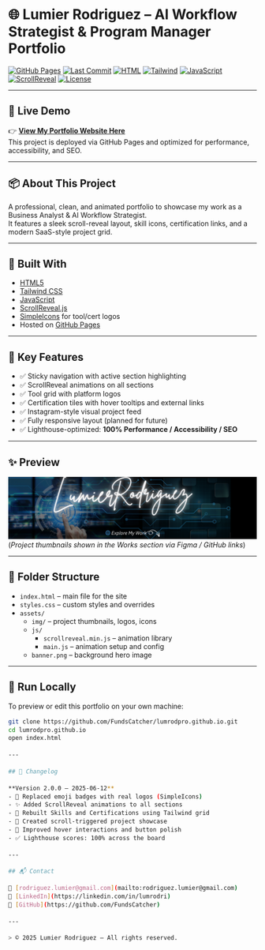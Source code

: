 # 🌐 Lumier Rodriguez – AI Workflow Strategist & Program Manager Portfolio

[![GitHub Pages](https://img.shields.io/badge/GitHub%20Pages-success-brightgreen?style=flat-square&logo=github)](https://fundscatcher.github.io)
[![Last Commit](https://img.shields.io/badge/last%20commit-today-purple?style=flat-square)](https://github.com/FundsCatcher/lumrodpro.github.io/commits/main)
[![HTML](https://img.shields.io/badge/HTML-100%25-orange?style=flat-square&logo=html5&logoColor=white)](https://developer.mozilla.org/en-US/docs/Web/HTML)
[![Tailwind](https://img.shields.io/badge/Tailwind_CSS-✓-38B2AC?style=flat-square&logo=tailwind-css&logoColor=white)](https://tailwindcss.com/)
[![JavaScript](https://img.shields.io/badge/JavaScript-enabled-yellow?style=flat-square&logo=javascript&logoColor=black)](https://developer.mozilla.org/en-US/docs/Web/JavaScript)
[![ScrollReveal](https://img.shields.io/badge/ScrollReveal-animation-blue?style=flat-square)](https://scrollrevealjs.org/)
[![License](https://img.shields.io/badge/License-Proprietary-red?style=flat-square)](LICENSE)

---

## 🚀 Live Demo

👉 **[View My Portfolio Website Here](https://fundscatcher.github.io/lumrodpro.github.io/)**  
This project is deployed via GitHub Pages and optimized for performance, accessibility, and SEO.

---

## 📦 About This Project

A professional, clean, and animated portfolio to showcase my work as a Business Analyst & AI Workflow Strategist.  
It features a sleek scroll-reveal layout, skill icons, certification links, and a modern SaaS-style project grid.

---

## 🧰 Built With

- [HTML5](https://developer.mozilla.org/en-US/docs/Web/HTML)
- [Tailwind CSS](https://tailwindcss.com/)
- [JavaScript](https://developer.mozilla.org/en-US/docs/Web/JavaScript)
- [ScrollReveal.js](https://scrollrevealjs.org/)
- [SimpleIcons](https://simpleicons.org/) for tool/cert logos
- Hosted on [GitHub Pages](https://pages.github.com/)

---

## 🎯 Key Features

- ✅ Sticky navigation with active section highlighting
- ✅ ScrollReveal animations on all sections
- ✅ Tool grid with platform logos
- ✅ Certification tiles with hover tooltips and external links
- ✅ Instagram-style visual project feed
- ✅ Fully responsive layout (planned for future)
- ✅ Lighthouse-optimized: **100% Performance / Accessibility / SEO**

---

## ✨ Preview

![Preview Screenshot](./assets/banner.png)  
(*Project thumbnails shown in the Works section via Figma / GitHub links*)

---

## 📁 Folder Structure
- `index.html` – main file for the site
- `styles.css` – custom styles and overrides
- `assets/`
  - `img/` – project thumbnails, logos, icons
  - `js/`
    - `scrollreveal.min.js` – animation library
    - `main.js` – animation setup and config
  - `banner.png` – background hero image

---

## 🧪 Run Locally

To preview or edit this portfolio on your own machine:

```bash
git clone https://github.com/FundsCatcher/lumrodpro.github.io.git
cd lumrodpro.github.io
open index.html

---

## 📜 Changelog

**Version 2.0.0 – 2025-06-12**
- 🔄 Replaced emoji badges with real logos (SimpleIcons)
- ✨ Added ScrollReveal animations to all sections
- 🧠 Rebuilt Skills and Certifications using Tailwind grid
- 💼 Created scroll-triggered project showcase
- 🎨 Improved hover interactions and button polish
- ✅ Lighthouse scores: 100% across the board

---

## 📬 Contact

📧 [rodriguez.lumier@gmail.com](mailto:rodriguez.lumier@gmail.com)  
🔗 [LinkedIn](https://linkedin.com/in/lumrodri)  
🐙 [GitHub](https://github.com/FundsCatcher)

---

> © 2025 Lumier Rodriguez – All rights reserved.
